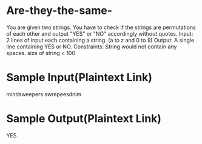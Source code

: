 # Are-they-the-same-
You are given two strings. You have to check if the strings are permutations of each other and output "YES" or "NO" accordingly without quotes.   Input:  2 lines of input each containing a string. (a to z and 0 to 9)  Output:  A single line containing YES or NO.   Constraints: String would not contain any spaces. size of string &lt; 100 


# Sample Input(Plaintext Link)
 mindsweepers
swrepeesdnim
# Sample Output(Plaintext Link)
 YES
